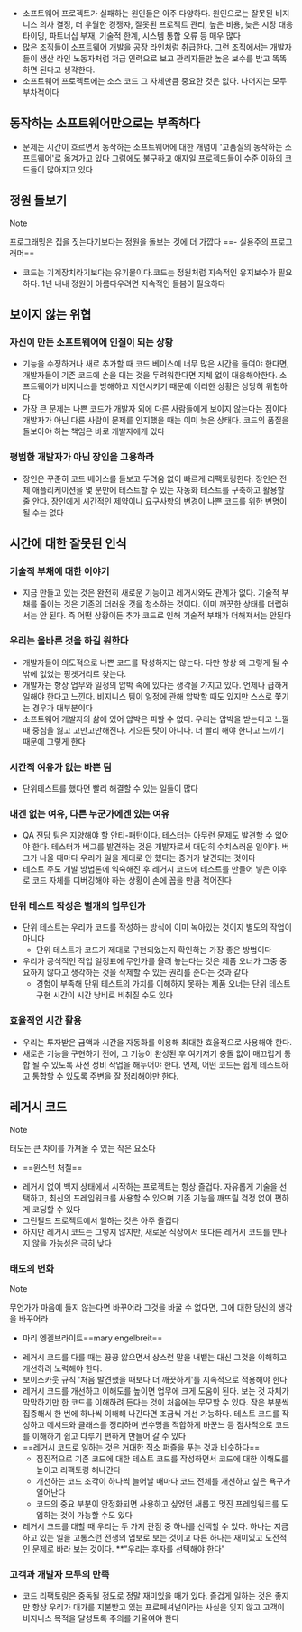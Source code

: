 - 소프트웨어 프로젝트가 실패하는 원인들은 아주 다양하다. 원인으로는 잘못된 비지니스 의사 결정, 더 우월한 경쟁자, 잘못된 프로젝트 관리, 높은 비용, 늦은 시장 대응 타이밍, 파트너십 부재, 기술적 한계, 시스템 통합 오류 등 매우 많다
- 많은 조직들이 소프트웨어 개발을 공장 라인처럼 취급한다. 그런 조직에서는 개발자들이 생산 라인 노동자처럼 저급 인력으로 보고 관리자들만 높은 보수를 받고 똑똑하면 된다고 생각한다.
- 소프트웨어 프로젝트에는 소스 코드 그 자체만큼 중요한 것은 없다. 나머지는 모두 부차적이다

## 동작하는 소프트웨어만으로는 부족하다
- 문제는 시간이 흐르면서 동작하는 소프트웨어에 대한 개념이 '고품질의 동작하는 소프트웨어'로 옮겨가고 있다 그럼에도 불구하고 애자일 프로젝드들이 수준 이하의 코드들이 많아지고 있다
## 정원 돌보기
>[!note]
>프로그래밍은 집을 짓는다기보다는 정원을 돌보는 것에 더 가깝다 
>==- 실용주의 프로그래머==

- 코드는 기계장치라기보다는 유기물이다.코드는 정원처럼 지속적인 유지보수가 필요하다. 1년 내내 정원이 아름다우려면 지속적인 돌봄이 필요하다

## 보이지 않는 위협
### 자신이 만든 소프트웨어에 인질이 되는 상황
- 기능을 수정하거나 새로 추가할 때 코드 베이스에 너무 많은 시간을 들여야 한다면, 개발자들이 기존 코드에 손을 대는 것을 두려워한다면 지체 없이 대응해야한다. 소프트웨어가 비지니스를 방해하고 지연시키기 때문에 이러한 상황은 상당히 위험하다
- 가장 큰 문제는 나쁜 코드가 개발자 외에 다른 사람들에게 보이지 않는다는 점이다. 개발자가 아닌 다른 사람이 문제를 인지했을 때는 이미 늦은 상태다. 코드의 품질을 돌보아야 하는 책임은 바로 개발자에게 있다

### 평범한 개발자가 아닌 장인을 고용하라
- 장인은 꾸준히 코드 베이스를 돌보고 두려움 없이 빠르게 리팩토링한다. 장인은 전체 애플리케이션을 몇 분만에 테스트할 수 있는 자동화 테스트를 구축하고 활용할 줄 안다. 장인에게 시간적인 제약이나 요구사항의 변경이 나쁜 코드를 위한 변명이 될 수는 없다

## 시간에 대한 잘못된 인식
### 기술적 부채에 대한 이야기
- 지금 만들고 있는 것은 완전히 새로운 기능이고 레거시와도 관계가 없다. 기술적 부채를 줄이는 것은 기존의 더러운 것을 청소하는 것이다. 이미 깨끗한 상태를 더럽혀서는 안 된다. 즉 어떤 상황이든 추가 코드로 인해 기술적 부채가 더해져서는 안된다

### 우리는 올바른 것을 하길 원한다
- 개발자들이 의도적으로 나쁜 코드를 작성하지는 않는다. 다만 항상 왜 그렇게 될 수밖에 없었는 핑곗거리르 찾는다. 
- 개발자는 항상 업무와 일정의 압박 속에 있다는 생각을 가지고 있다. 언제나 급하게 일해야 한다고 느낀다. 비지니스 팀이 일정에 관해 압박할 때도 있지만 스스로 쫓기는 경우가 대부분이다
- 소프트웨어 개발자의 삶에 있어 압박은 피할 수 없다. 우리는 압박을 받는다고 느낄 때 중심을 잃고 고만고만해진다. 게으른 탓이 아니다. 더 빨리 해야 한다고 느끼기 때문에 그렇게 한다

### 시간적 여유가 없는 바쁜 팀
- 단위테스트를 했다면 빨리 해결할 수 있는 일들이 많다

### 내겐 없는 여유, 다른 누군가에겐 있는 여유
- QA 전담 팀은 지양해야 할 안티-패턴이다. 테스터는 아무런 문제도 발견할 수 없어야 한다. 테스터가 버그를 발견하는 것은 개발자로서 대단히 수치스러운 일이다. 버그가 나올 때마다 우리가 일을 제대로 안 했다는 증거가 발견되는 것이다
- 테스트 주도 개발 방법론에 익숙해진 후 레거시 코드에 테스트를 만들어 넣은 이후로 코드 자체를 디버깅해야 하는 상황이 손에 꼽을 만큼 적어진다

### 단위 테스트 작성은 별개의 업무인가
- 단위 테스트는 우리가 코드를 작성하는 방식에 이미 녹아있는 것이지 별도의 작업이 아니다
	- 단위 테스트가 코드가 제대로 구현되었는지 확인하는 가장 좋은 방법이다
- 우리가 공식적인 작업 일정표에 무언가를 올려 놓는다는 것은 제품 오너가 그중 중요하지 않다고 생각하는 것을 삭제할 수 있는 권리를 준다는 것과 같다
	- 경험이 부족해 단위 테스트의 가치를 이해하지 못하는 제품 오너는 단위 테스트 구현 시간이 시간 낭비로 비춰질 수도 있다
### 효율적인 시간 활용
- 우리는 투자받은 금액과 시간을 자동화를 이용해 최대한 효율적으로 사용해야 한다. 
- 새로운 기능을 구현하기 전에, 그 기능이 완성된 후 여기저기 충돌 없이 매끄럽게 통합 될 수 있도록 사전 정비 작업을 해두어야 한다. 언제, 어떤 코드든 쉽게 테스트하고 통합할 수 있도록 주변을 잘 정리해야만 한다.

## 레거시 코드
>[!note]
>태도는 큰 차이를 가져올 수 있는 작은 요소다
> - ==윈스턴 처칠==

- 레거시 없이 백지 상태에서 시작하는 프로젝트는 항상 즐겁다. 자유롭게 기술을 선택하고, 최신의 프레임워크를 사용할 수 있으며 기존 기능을 깨뜨릴 걱정 없이 편하게 코딩할 수 있다
- 그린필드 프로젝트에서 일하는 것은 아주 즐겁다
- 하지만 레거시 코드는 그렇지 않지만, 새로운 직장에서 또다른 레거시 코드를 만나지 않을 가능성은 극히 낮다

### 태도의 변화
>[!note]
>무언가가 마음에 들지 않는다면 바꾸어라
>그것을 바꿀 수 없다면, 그에 대한 당신의 생각을 바꾸어라
>- 마리 엥겔브라이트==mary engelbreit==

- 레거시 코드를 다룰 때는 끙끙 앓으면서 상스런 말을 내뱉는 대신 그것을 이해하고 개선하려 노력해야 한다. 
- 보이스카웃 규칙 '처음 발견했을 때보다 더 깨끗하게'를 지속적으로 적용해야 한다
- 레거시 코드를 개선하고 이해도를 높이면 업무에 크게 도움이 된다. 보는 것 자체가 막막하기만 한 코드를 이해하려 든다는 것이 처음에는 무모할 수 있다. 작은 부분씩 집중해서 한 번에 하나씩 이해해 나간다면 조금씩 개선 가능하다. 테스트 코드를 작성하고 메서드와 클래스를 정리하며 변수명을 적합하게 바꾼느 등 점차적으로 코드를 이해하기 쉽고 다루기 편하게 만들어 갈 수 있다
- ==레거시 코드로 일하는 것은 거대한 직소 퍼즐을 푸는 것과 비슷하다==
	- 점진적으로 기존 코드에 대한 테스트 코드를 작성하면서 코드에 대한 이해도를 높이고 리팩토링 해나간다
	- 개선하는 코드 조각이 하나씩 늘어날 때마다 코드 전체를 개선하고 싶은 욕구가 일어난다
	- 코드의 중요 부분이 안정화되면 사용하고 싶었던 새롭고 멋진 프레임워크를 도입하는 것이 가능할 수도 있다
- 레거시 코드를 대할 때 우리는 두 가지 관점 중 하나를 선택할 수 있다. 하나는 지금 하고 있는 일을 고통스런 전생의 업보로 보는 것이고 다른 하나는 재미있고 도전적인 문제로 바라 보는 것이다. **"우리는 후자를 선택해야 한다"
### 고객과 개발자 모두의 만족
- 코드 리팩토링은 중독될 정도로 정말 재미있을 때가 있다. 즐겁게 일하는 것은 좋지만 항상 우리가 대가를 지불받고 있는 프로페셔널이라는 사실을 잊지 않고 고객이 비지니스 목적을 달성토록 주의를 기울여야 한다
